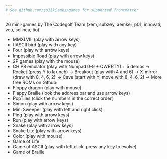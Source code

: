```yaml
---
# See github.com/js13kGames/games for supported frontmatter
---
```

26 mini-games by The Codegolf Team (xem, subzey, aemkei, p01, innovati, veu, solinca, tio)
- MMXLVIII (play with arrow keys)
- flASCII bird (play with any key)
- Four (play with arrow keys)
- Impossible Road (play with arrow keys)
- 2P games (play with the mouse)
- CHIP8 emulator (play with Numpad 0-9 + QWERTY) + 5 demos
  -> Rocket (press Y to launch)
  -> Breakout (play with 4 and 6)
  -> X-mirror (draw with 8, 4, 6, 2)
  -> Cave (start with Y, move with 8, 4, 6, 2)
  -> More free ROMs on Github
- Floppy dragon (play with mouse)
- Flappy Braille (look the address bar and use arrow keys)
- PopTiles (click the numbers in the correct order)
- Simon (play with arrow keys)
- Mini Sweeper (play with left and right click)
- Ping (play with arrow keys)
- Run (play with arrow keys)
- Snake (play with arrow keys)
- Snake Lite (play with arrow keys)
- Color (play with mouse)
- Game of Life
- Game of ASCII (play with left click, press any key to evolve)
- Game of Braille